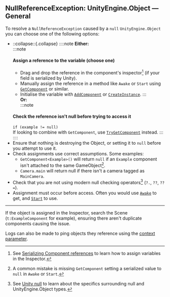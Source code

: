## NullReferenceException: UnityEngine.Object — General

To resolve a `NullReferenceException` caused by a `null` `UnityEngine.Object` you can choose one of the following options:

- ::collapse::{.collapse}
::::note
**Either:**  
:::note
  #### Assign a reference to the variable (choose one)
  - Drag and drop the reference in the component's inspector[^1] (if your field is serialized by Unity).
  - Manually assign the reference in a method like `Awake` or `Start` using [`GetComponent`](https://docs.unity3d.com/ScriptReference/GameObject.GetComponent.html) or similar.
  - Initialise the variable with [`AddComponent`](https://docs.unity3d.com/ScriptReference/GameObject.AddComponent.html) or [`CreateInstance`](https://docs.unity3d.com/ScriptReference/ScriptableObject.CreateInstance.html).
:::  
  **Or:**  
:::note
  #### Check the reference isn't null before trying to access it
  `if (example != null)`  
  If looking to combine with `GetComponent`, use [`TryGetComponent`](https://docs.unity3d.com/ScriptReference/Component.TryGetComponent.html) instead.
:::
::::
- Ensure that nothing is destroying the Object, or setting it to `null` before you attempt to use it.
- Check assignments use correct assumptions. Some examples:
  - `GetComponent<Example>()` will return `null` if an `Example` component isn't attached to the same GameObject[^2].
  - `Camera.main` will return null if there isn't a camera tagged as `MainCamera`.
- Check that you are not using modern null checking operators[^3] (`?.`, `??`, `??=`).
- Assignment must occur before access. Often you would use [`Awake`](https://docs.unity3d.com/ScriptReference/MonoBehaviour.Awake.html) to get, and [`Start`](https://docs.unity3d.com/ScriptReference/MonoBehaviour.Start.html) to use.

---

If the object is assigned in the Inspector, search the Scene (`t:ExampleComponent` for example), ensuring there aren't duplicate components causing the issue.

Logs can also be made to ping objects they reference using the [context parameter](../../../Debugging/Logging/Logging%20How-to.md).

[^1]: See [Serializing Component references](../../../Variables/Other%20Members/Serializing%20Component%20References.md) to learn how to assign variables in the Inspector.  
[^2]: A common mistake is missing `GetComponent` setting a serialized value to `null` in `Awake` or `Start`.  
[^3]: See [Unity null](../../../Other/Unity%20Null.md) to learn about the specifics surrounding null and UnityEngine.Object types.  